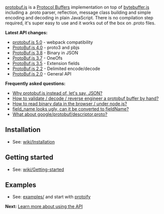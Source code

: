 [protobuf.js](https://github.com/dcodeIO/protobuf.js) is a [Protocol Buffers](https://developers.google.com/protocol-buffers/docs/overview) implementation on top of [bytebuffer.js](https://github.com/dcodeIO/bytebuffer.js) including a .proto parser, reflection, message class building and simple encoding and decoding in plain JavaScript. There is no compilation step required, it's super easy to use and it works out of the box on .proto files.

**Latest API changes:**
* [protobuf.js 5.0](https://github.com/dcodeIO/ProtoBuf.js/wiki/Changes-in-ProtoBuf.js-5.0) - webpack compatibility
* [ProtoBuf.js 4.0](https://github.com/dcodeIO/ProtoBuf.js/wiki/Changes-in-ProtoBuf.js-4.0) - proto3 and pbjs
* [ProtoBuf.js 3.8](https://github.com/dcodeIO/ProtoBuf.js/wiki/Changes-in-ProtoBuf.js-3.8) - Binary in JSON
* [ProtoBuf.js 3.7](https://github.com/dcodeIO/ProtoBuf.js/wiki/Changes-in-ProtoBuf.js-3.7) - OneOfs
* [ProtoBuf.js 3.5](https://github.com/dcodeIO/ProtoBuf.js/wiki/Changes-in-ProtoBuf.js-3.5) - Extension fields
* [ProtoBuf.js 2.2](https://github.com/dcodeIO/ProtoBuf.js/wiki/Changes-in-ProtoBuf.js-2.2) - Delimited encode/decode
* [ProtoBuf.js 2.0](https://github.com/dcodeIO/ProtoBuf.js/wiki/Changes-in-ProtoBuf.js-2) - General API

**Frequently asked questions:**
* [Why protobuf.js instead of, let's say, JSON?](https://github.com/dcodeIO/ProtoBuf.js/wiki/ProtoBuf.js-vs-JSON)
* [How to validate / decode / reverse engineer a protobuf buffer by hand?](https://github.com/dcodeIO/protobuf.js/issues/55)
* [How to read binary data in the browser / under node.js?](https://github.com/dcodeIO/protobuf.js/wiki/How-to-read-binary-data-in-the-browser-or-under-node.js%3F)
* [field_name looks ugly, can it be converted to fieldName?](https://github.com/dcodeIO/protobuf.js/wiki/Advanced-options#convert-fields-to-camelcase)
* [What about google/protobuf/descriptor.proto?](https://github.com/dcodeIO/protobuf.js/tree/master/src/google/protobuf)

Installation
------------
* See: [wiki/Installation](https://github.com/dcodeIO/protobuf.js/wiki/Installation)

Getting started
---------------
* See: [wiki/Getting-started](https://github.com/dcodeIO/protobuf.js/wiki/Getting-started)

Examples
--------
* See: [examples/](https://github.com/dcodeIO/protobuf.js/tree/master/examples) and start with [protoify](https://github.com/dcodeIO/protobuf.js/tree/master/examples/protoify)

**Next:** [Learn more about using the API](https://github.com/dcodeIO/protobuf.js/wiki/Builder)